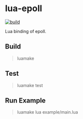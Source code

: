 # lua-epoll

[![build](https://github.com/actboy168/lua-epoll/actions/workflows/test.yml/badge.svg)](https://github.com/actboy168/lua-epoll/actions/workflows/test.yml)

Lua binding of epoll. 

## Build

> luamake

## Test

> luamake test

## Run Example

> luamake lua example/main.lua
